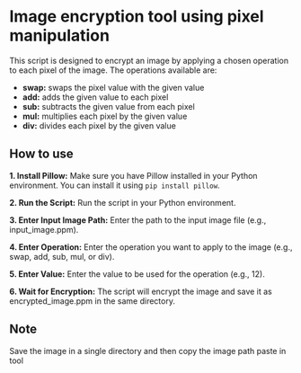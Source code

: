 
# Image encryption tool using pixel manipulation

This script is designed to encrypt an image by applying a chosen operation to each pixel of the image. The operations available are:

- **swap:** swaps the pixel value with the given value
- **add:**  adds the given value to each pixel
- **sub:** subtracts the given value from each pixel
- **mul:** multiplies each pixel by the given value
- **div:** divides each pixel by the given value
## How to use 

**1. Install Pillow:** Make sure you have Pillow installed in your Python environment. You can install it using ```pip install pillow```.

**2. Run the Script:** Run the script in your Python environment.

**3. Enter Input Image Path:** Enter the path to the input image file (e.g., input_image.ppm).

**4. Enter Operation:** Enter the operation you want to apply to the image (e.g., swap, add, sub, mul, or div).

**5. Enter Value:** Enter the value to be used for the operation (e.g., 12).

**6. Wait for Encryption:** The script will encrypt the image and save it as encrypted_image.ppm in the same directory.

## Note
 
 Save the image in a single directory and then copy the image path
 paste in tool  